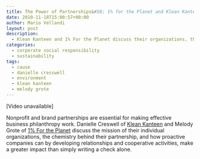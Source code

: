 ```yaml
---
title: The Power of Partnerships&#58; 1% for the Planet and Klean Kanteen
date: 2010-11-18T15:00:57+00:00
author: Mario Vellandi
layout: post
description:
  - Klean Kanteen and 1% For the Planet discuss their organizations, their partnership, and developing relationships and cooperative activities
categories:
  - corporate social responsibility
  - sustainability
tags:
  - cause
  - danielle cresswell
  - environment
  - klean kanteen
  - melody grote
---
```

[Video unavailable]

Nonprofit and brand partnerships are essential for making effective business philanthropy work. Danielle Creswell of [Klean Kanteen](http://www.kleankanteen.com/) and Melody Grote of [1% For the Planet](http://www.onepercentfortheplanet.org/en/) discuss the mission of their individual organizations, the chemistry behind their partnership, and how proactive companies can by developing relationships and cooperative activities, make a greater impact than simply writing a check alone.
